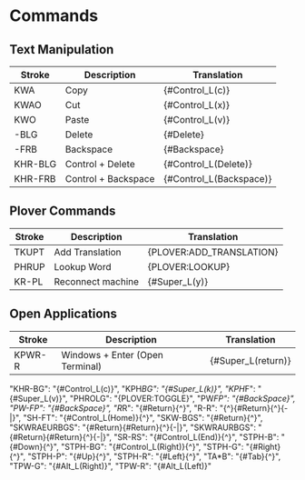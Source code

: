 # Commands

## Text Manipulation

| Stroke  | Description         | Translation             |
|---------|---------------------|-------------------------|
| KWA     | Copy                | {#Control_L(c)}         |
| KWAO    | Cut                 | {#Control_L(x)}         |
| KWO     | Paste               | {#Control_L(v)}         |
| -BLG    | Delete              | {#Delete}               |
| -FRB    | Backspace           | {#Backspace}            |
| KHR-BLG | Control + Delete    | {#Control_L(Delete)}    |
| KHR-FRB | Control + Backspace | {#Control_L(Backspace)} |

## Plover Commands

| Stroke | Description       | Translation              |
|--------|-------------------|--------------------------|
| TKUPT  | Add Translation   | {PLOVER:ADD_TRANSLATION} |
| PHRUP  | Lookup Word       | {PLOVER:LOOKUP}          |
| KR-PL  | Reconnect machine | {#Super_L(y)}            |

## Open Applications

| Stroke | Description                     | Translation        |
|--------|---------------------------------|--------------------|
| KPWR-R | Windows + Enter (Open Terminal) | {#Super_L(return)} |



"KHR-BG": "{#Control_L(c)}",
"KPH*BG": "{#Super_L(k)}",
"KPH*F": "{#Super_L(v)}",
"PHROLG": "{PLOVER:TOGGLE}",
"PW*FP": "{#BackSpace}",
"PW-FP": "{#BackSpace}",
"R*R": "{#Return}{^}",
"R-R": "{^}{#Return}{^}{-|}",
"SH-FT": "{#Control_L(Home)}{^}",
"SKW-BGS": "{#Return}{^}",
"SKWRAEURBGS": "{#Return}{#Return}{^}{-|}",
"SKWRAURBGS": "{#Return}{#Return}{^}{-|}",
"SR-RS": "{#Control_L(End)}{^}",
"STPH-B": "{#Down}{^}",
"STPH-BG": "{#Control_L(Right)}{^}",
"STPH-G": "{#Right}{^}",
"STPH-P": "{#Up}{^}",
"STPH-R": "{#Left}{^}",
"TA*B": "{#Tab}{^}",
"TPW-G": "{#Alt_L(Right)}",
"TPW-R": "{#Alt_L(Left)}"
